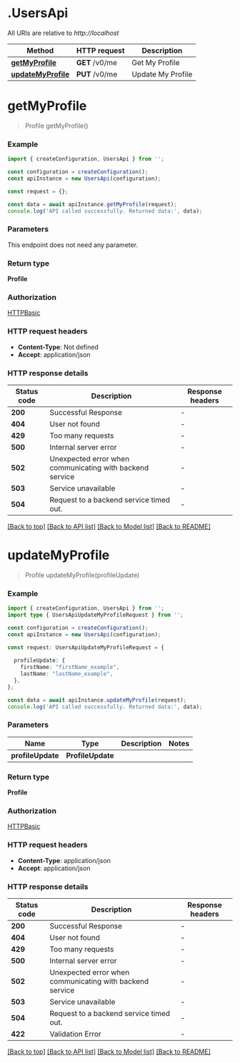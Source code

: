 # .UsersApi

All URIs are relative to *http://localhost*

Method | HTTP request | Description
------------- | ------------- | -------------
[**getMyProfile**](UsersApi.md#getMyProfile) | **GET** /v0/me | Get My Profile
[**updateMyProfile**](UsersApi.md#updateMyProfile) | **PUT** /v0/me | Update My Profile


# **getMyProfile**
> Profile getMyProfile()


### Example


```typescript
import { createConfiguration, UsersApi } from '';

const configuration = createConfiguration();
const apiInstance = new UsersApi(configuration);

const request = {};

const data = await apiInstance.getMyProfile(request);
console.log('API called successfully. Returned data:', data);
```


### Parameters
This endpoint does not need any parameter.


### Return type

**Profile**

### Authorization

[HTTPBasic](README.md#HTTPBasic)

### HTTP request headers

 - **Content-Type**: Not defined
 - **Accept**: application/json


### HTTP response details
| Status code | Description | Response headers |
|-------------|-------------|------------------|
**200** | Successful Response |  -  |
**404** | User not found |  -  |
**429** | Too many requests |  -  |
**500** | Internal server error |  -  |
**502** | Unexpected error when communicating with backend service |  -  |
**503** | Service unavailable |  -  |
**504** | Request to a backend service timed out. |  -  |

[[Back to top]](#) [[Back to API list]](README.md#documentation-for-api-endpoints) [[Back to Model list]](README.md#documentation-for-models) [[Back to README]](README.md)

# **updateMyProfile**
> Profile updateMyProfile(profileUpdate)


### Example


```typescript
import { createConfiguration, UsersApi } from '';
import type { UsersApiUpdateMyProfileRequest } from '';

const configuration = createConfiguration();
const apiInstance = new UsersApi(configuration);

const request: UsersApiUpdateMyProfileRequest = {
  
  profileUpdate: {
    firstName: "firstName_example",
    lastName: "lastName_example",
  },
};

const data = await apiInstance.updateMyProfile(request);
console.log('API called successfully. Returned data:', data);
```


### Parameters

Name | Type | Description  | Notes
------------- | ------------- | ------------- | -------------
 **profileUpdate** | **ProfileUpdate**|  |


### Return type

**Profile**

### Authorization

[HTTPBasic](README.md#HTTPBasic)

### HTTP request headers

 - **Content-Type**: application/json
 - **Accept**: application/json


### HTTP response details
| Status code | Description | Response headers |
|-------------|-------------|------------------|
**200** | Successful Response |  -  |
**404** | User not found |  -  |
**429** | Too many requests |  -  |
**500** | Internal server error |  -  |
**502** | Unexpected error when communicating with backend service |  -  |
**503** | Service unavailable |  -  |
**504** | Request to a backend service timed out. |  -  |
**422** | Validation Error |  -  |

[[Back to top]](#) [[Back to API list]](README.md#documentation-for-api-endpoints) [[Back to Model list]](README.md#documentation-for-models) [[Back to README]](README.md)


